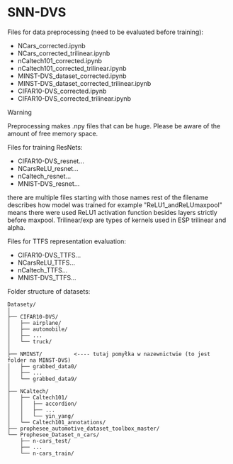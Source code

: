 # SNN-DVS

Files for data preprocessing (need to be evaluated before training):
* NCars_corrected.ipynb
* NCars_corrected_trilinear.ipynb
* nCaltech101_corrected.ipynb
* nCaltech101_corrected_trilinear.ipynb
* MINST-DVS_dataset_corrected.ipynb
* MINST-DVS_dataset_corrected_trilinear.ipynb
* CIFAR10-DVS_corrected.ipynb
* CIFAR10-DVS_corrected_trilinear.ipynb
> [!WARNING]
> Preprocessing makes .npy files that can be huge. Please be aware of the amount of free memory space.

Files for training ResNets:
* CIFAR10-DVS_resnet...
* NCarsReLU_resnet...
* nCaltech_resnet...
* MNIST-DVS_resnet...

there are multiple files starting with those names rest of the filename describes how model was trained for example "ReLU1_andReLUmaxpool" means there were used ReLU1 activation function besides layers strictly before maxpool. Trilinear/exp are types of kernels used in ESP trilinear and alpha.

Files for TTFS representation evaluation:
* CIFAR10-DVS_TTFS...
* NCarsReLU_TTFS...
* nCaltech_TTFS...
* MNIST-DVS_TTFS...


Folder structure of datasets:
```
Datasety/
│
├── CIFAR10-DVS/
│   ├── airplane/
│   ├── automobile/
│   ├── ...
│   └── truck/
│
├── NMINST/          <---- tutaj pomyłka w nazewnictwie (to jest folder na MINST-DVS)
│   ├── grabbed_data0/
│   ├── ...
│   └── grabbed_data9/
│
├── NCaltech/
│   ├── Caltech101/
│   │   ├── accordion/
│   │   ├── ...
│   │   └── yin_yang/
│   └── Caltech101_annotations/
├── prophesee_automotive_dataset_toolbox_master/
└── Prophesee_Dataset_n_cars/
    ├── n-cars_test/
    ├── ...
    └── n-cars_train/
```

